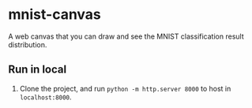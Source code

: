 # mnist-canvas
A web canvas that you can draw and see the MNIST classification result distribution.

## Run in local
1. Clone the project, and run `python -m http.server 8000` to host in `localhost:8000`.
